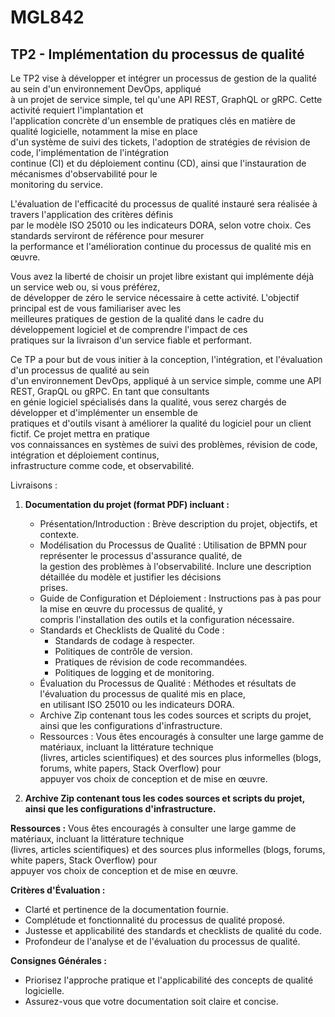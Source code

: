 # MGL842

## TP2 - Implémentation du processus de qualité

Le TP2 vise à développer et intégrer un processus de gestion de la qualité au sein d'un environnement DevOps, appliqué  
à un projet de service simple, tel qu'une API REST, GraphQL or gRPC. Cette activité requiert l'implantation et  
l'application concrète d'un ensemble de pratiques clés en matière de qualité logicielle, notamment la mise en place  
d'un système de suivi des tickets, l'adoption de stratégies de révision de code, l'implémentation de l'intégration  
continue (CI) et du déploiement continu (CD), ainsi que l'instauration de mécanismes d'observabilité pour le  
monitoring du service.

L'évaluation de l'efficacité du processus de qualité instauré sera réalisée à travers l'application des critères définis  
par le modèle ISO 25010 ou les indicateurs DORA, selon votre choix. Ces standards serviront de référence pour mesurer  
la performance et l'amélioration continue du processus de qualité mis en œuvre.

Vous avez la liberté de choisir un projet  libre existant qui implémente déjà un service web ou, si vous préférez,  
de développer de zéro le service nécessaire à cette activité. L'objectif principal est de vous familiariser avec les  
meilleures pratiques de gestion de la qualité dans le cadre du développement logiciel et de comprendre l'impact de ces  
pratiques sur la livraison d'un service fiable et performant.

Ce TP a pour but de vous initier à la conception, l'intégration, et l'évaluation d'un processus de qualité au sein  
d'un environnement DevOps, appliqué à un service simple, comme une API REST, GrapQL ou gRPC. En tant que consultants  
en génie logiciel spécialisés dans la qualité, vous serez chargés de développer et d'implémenter un ensemble de  
pratiques et d'outils visant à améliorer la qualité du logiciel pour un client fictif. Ce projet mettra en pratique  
vos connaissances en systèmes de suivi des problèmes, révision de code, intégration et déploiement continus,  
infrastructure comme code, et observabilité.

Livraisons :

1. **Documentation du projet (format PDF) incluant :**
   - Présentation/Introduction : Brève description du projet, objectifs, et contexte.
   - Modélisation du Processus de Qualité : Utilisation de BPMN pour représenter le processus d'assurance qualité, de  
   la gestion des problèmes à l'observabilité. Inclure une description détaillée du modèle et justifier les décisions  
   prises.
   - Guide de Configuration et Déploiement : Instructions pas à pas pour la mise en œuvre du processus de qualité, y  
   compris l'installation des outils et la configuration nécessaire.
   - Standards et Checklists de Qualité du Code :
     - Standards de codage à respecter.
     - Politiques de contrôle de version.
     - Pratiques de révision de code recommandées.
     - Politiques de logging et de monitoring.
   - Évaluation du Processus de Qualité : Méthodes et résultats de l'évaluation du processus de qualité mis en place,  
   en utilisant ISO 25010 ou les indicateurs DORA.
   - Archive Zip contenant tous les codes sources et scripts du projet, ainsi que les configurations d'infrastructure.
   - Ressources : Vous êtes encouragés à consulter une large gamme de matériaux, incluant la littérature technique  
   (livres, articles scientifiques) et des sources plus informelles (blogs, forums, white papers, Stack Overflow) pour  
   appuyer vos choix de conception et de mise en œuvre.

2. **Archive Zip contenant tous les codes sources et scripts du projet, ainsi que les configurations d'infrastructure.**

**Ressources :** Vous êtes encouragés à consulter une large gamme de matériaux, incluant la littérature technique  
(livres, articles scientifiques) et des sources plus informelles (blogs, forums, white papers, Stack Overflow) pour  
appuyer vos choix de conception et de mise en œuvre.

**Critères d'Évaluation :**
- Clarté et pertinence de la documentation fournie.
- Complétude et fonctionnalité du processus de qualité proposé.
- Justesse et applicabilité des standards et checklists de qualité du code.
- Profondeur de l'analyse et de l'évaluation du processus de qualité.

**Consignes Générales :**

- Priorisez l'approche pratique et l'applicabilité des concepts de qualité logicielle.
- Assurez-vous que votre documentation soit claire et concise.




